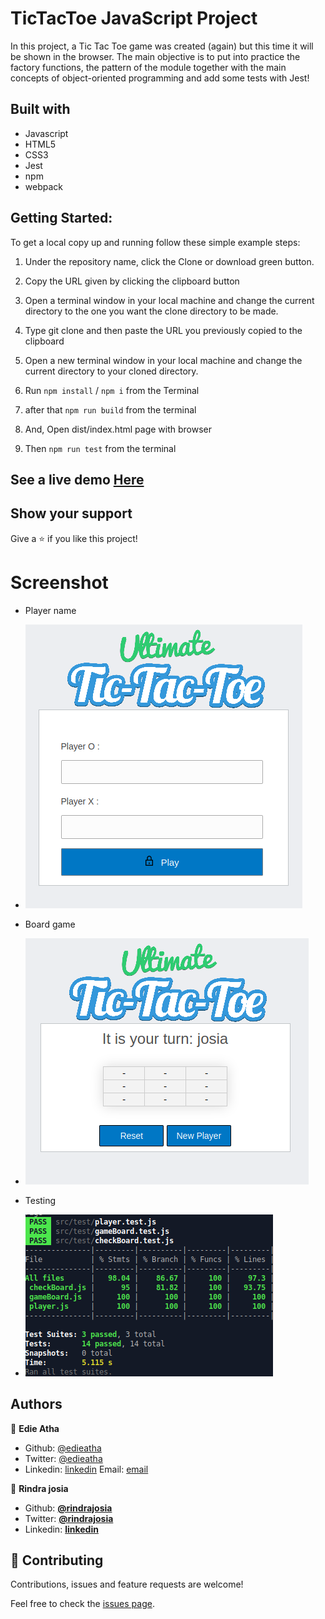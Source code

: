 # TicTacToe JavaScript Project
In this project, a Tic Tac Toe game was created (again) but this time it will be shown in the browser. The main objective is to put into practice the factory functions, the pattern of the module together with the main concepts of object-oriented programming and add some tests with Jest!


## Built with

  * Javascript
  * HTML5
  * CSS3
  * Jest
  * npm
  * webpack

## Getting Started:

To get a local copy up and running follow these simple example steps:

1. Under the repository name, click the Clone or download green button.

2. Copy the URL given by clicking the clipboard button

3. Open a terminal window in your local machine and change the current directory to the one you
   want the clone directory to be made.

4. Type  git clone and then paste the URL you previously copied to the clipboard

5. Open a new terminal window in your local machine and change the current directory to your
   cloned directory.

6. Run `npm install` / `npm i` from the Terminal

7. after that `npm run build` from the terminal

8. And, Open dist/index.html page with browser

9. Then `npm run test` from the terminal


## See a live demo [Here](https://raw.githack.com/rindrajosia/tictactoe-js/feature/index.html)

## Show your support
Give a ⭐️ if you like this project!

# Screenshot

* Player name
* ![screenshot](./1.png)

* Board game
* ![screenshot](./2.png)

* Testing
* ![screenshot](./screen.png)


## Authors

👤 **Edie Atha**

- Github: [@edieatha](https://github.com/edieatha)
- Twitter: [@edieatha](https://twitter.com/edieatha)
- Linkedin: [linkedin](https://www.linkedin.com/in/edieatha/)
 Email: [email](edieatha@gmail.com)

👤 **Rindra josia**

* Github: **[@rindrajosia](https://github.com/rindrajosia)**
* Twitter: **[@rindrajosia](https://twitter.com/josia_rindra)**
* Linkedin: **[linkedin](https://www.linkedin.com/in/rindrajosia/)**

## 🤝 Contributing

Contributions, issues and feature requests are welcome!

Feel free to check the [issues page](https://github.com/rindrajosia/test-tictac/issues).
